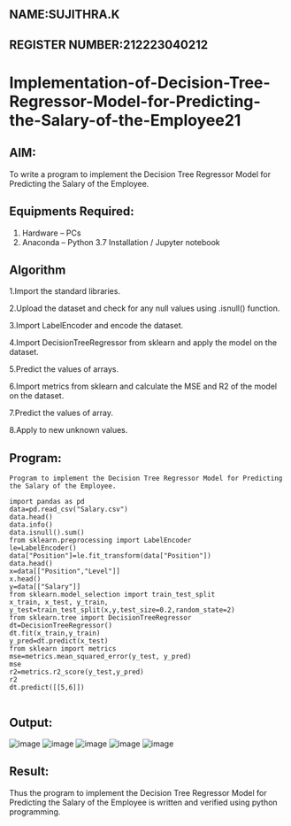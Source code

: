 ## NAME:SUJITHRA.K
## REGISTER NUMBER:212223040212

# Implementation-of-Decision-Tree-Regressor-Model-for-Predicting-the-Salary-of-the-Employee21

## AIM:
To write a program to implement the Decision Tree Regressor Model for Predicting the Salary of the Employee.

## Equipments Required:
1. Hardware – PCs
2. Anaconda – Python 3.7 Installation / Jupyter notebook

## Algorithm
1.Import the standard libraries.

2.Upload the dataset and check for any null values using .isnull() function.

3.Import LabelEncoder and encode the dataset.

4.Import DecisionTreeRegressor from sklearn and apply the model on the dataset.

5.Predict the values of arrays.

6.Import metrics from sklearn and calculate the MSE and R2 of the model on the dataset.

7.Predict the values of array.

8.Apply to new unknown values.

## Program:
```
Program to implement the Decision Tree Regressor Model for Predicting the Salary of the Employee.

import pandas as pd
data=pd.read_csv("Salary.csv")
data.head()
data.info()
data.isnull().sum()
from sklearn.preprocessing import LabelEncoder
le=LabelEncoder()
data["Position"]=le.fit_transform(data["Position"])
data.head()
x=data[["Position","Level"]]
x.head()
y=data[["Salary"]]
from sklearn.model_selection import train_test_split
x_train, x_test, y_train, y_test=train_test_split(x,y,test_size=0.2,random_state=2)
from sklearn.tree import DecisionTreeRegressor
dt=DecisionTreeRegressor()
dt.fit(x_train,y_train)
y_pred=dt.predict(x_test)
from sklearn import metrics
mse=metrics.mean_squared_error(y_test, y_pred)
mse
r2=metrics.r2_score(y_test,y_pred)
r2
dt.predict([[5,6]])


```

## Output:

![image](https://github.com/user-attachments/assets/8a24e097-33ac-455d-b06b-db03e6bc03ee)
![image](https://github.com/user-attachments/assets/c02d80ab-ccdd-401e-bc64-0d0f77605b1b)
![image](https://github.com/user-attachments/assets/80cd5f2c-aaba-48a5-8a58-991184f82493)
![image](https://github.com/user-attachments/assets/795e8267-dad6-447b-8fa7-e6bc817a80c2)
![image](https://github.com/user-attachments/assets/afa28a0b-3241-4686-96c4-f82d3615c801)


## Result:
Thus the program to implement the Decision Tree Regressor Model for Predicting the Salary of the Employee is written and verified using python programming.
